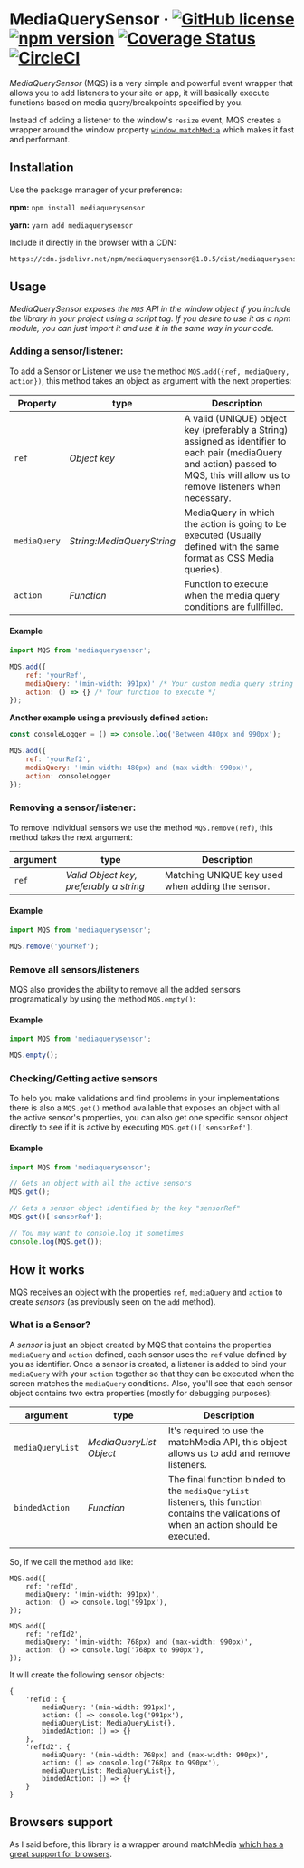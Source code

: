 # MediaQuerySensor &middot; [![GitHub license](https://img.shields.io/badge/license-MIT-blue.svg)](https://github.com/enmanuelduran/mediaquerysensor/blob/master/LICENSE) [![npm version](https://img.shields.io/npm/v/mediaquerysensor.svg?style=flat)](https://www.npmjs.com/package/mediaquerysensor) [![Coverage Status](https://coveralls.io/repos/github/enmanuelduran/mediaquerysensor/badge.svg?branch=master)](https://coveralls.io/github/enmanuelduran/mediaquerysensor?branch=master) [![CircleCI](https://circleci.com/gh/enmanuelduran/mediaquerysensor.svg?style=svg)](https://circleci.com/gh/enmanuelduran/mediaquerysensor)

_MediaQuerySensor_ (MQS) is a very simple and powerful event wrapper that allows you to add listeners to your site or app, it will basically execute functions based on media query/breakpoints specified by you.

Instead of adding a listener to the window's `resize` event, MQS creates a wrapper around the window property [`window.matchMedia`](https://developer.mozilla.org/en-US/docs/Web/API/Window/matchMedia) which makes it fast and performant.

## Installation

Use the package manager of your preference:

**npm:**
`npm install mediaquerysensor`

**yarn:**
`yarn add mediaquerysensor`

Include it directly in the browser with a CDN:

```
https://cdn.jsdelivr.net/npm/mediaquerysensor@1.0.5/dist/mediaquerysensor.min.js
```

## Usage

_MediaQuerySensor exposes the `MQS` API in the window object if you include the library in your project using a script tag. If you desire to use it as a npm module, you can just import it and use it in the same way in your code._

### Adding a sensor/listener:

To add a Sensor or Listener we use the method `MQS.add({ref, mediaQuery, action})`, this method takes an object as argument with the next properties:

| Property     | type                      | Description                                                                                                                                                                         |
| ------------ | ------------------------- | ----------------------------------------------------------------------------------------------------------------------------------------------------------------------------------- |
| `ref`        | _Object key_              | A valid (UNIQUE) object key (preferably a String) assigned as identifier to each pair (mediaQuery and action) passed to MQS, this will allow us to remove listeners when necessary. |
| `mediaQuery` | _String:MediaQueryString_ | MediaQuery in which the action is going to be executed (Usually defined with the same format as CSS Media queries).                                                                 |
| `action`     | _Function_                | Function to execute when the media query conditions are fullfilled.                                                                                                                 |

#### Example

```javascript
import MQS from 'mediaquerysensor';

MQS.add({
    ref: 'yourRef',
    mediaQuery: '(min-width: 991px)' /* Your custom media query string */,
    action: () => {} /* Your function to execute */
});
```

**Another example using a previously defined action:**

```javascript
const consoleLogger = () => console.log('Between 480px and 990px');

MQS.add({
    ref: 'yourRef2',
    mediaQuery: '(min-width: 480px) and (max-width: 990px)',
    action: consoleLogger
});
```

### Removing a sensor/listener:

To remove individual sensors we use the method `MQS.remove(ref)`, this method takes the next argument:

| argument | type                                    | Description                                      |
| -------- | --------------------------------------- | ------------------------------------------------ |
| `ref`      | _Valid Object key, preferably a string_ | Matching UNIQUE key used when adding the sensor. |

#### Example

```javascript
import MQS from 'mediaquerysensor';

MQS.remove('yourRef');
```

### Remove all sensors/listeners

MQS also provides the ability to remove all the added sensors programatically by using the method `MQS.empty()`:

#### Example

```javascript
import MQS from 'mediaquerysensor';

MQS.empty();
```

### Checking/Getting active sensors

To help you make validations and find problems in your implementations there is also a `MQS.get()` method available that exposes an object with all the active sensor's properties, you can also get one specific sensor object directly to see if it is active by executing `MQS.get()['sensorRef']`.

#### Example

```javascript
import MQS from 'mediaquerysensor';

// Gets an object with all the active sensors
MQS.get();

// Gets a sensor object identified by the key "sensorRef"
MQS.get()['sensorRef'];

// You may want to console.log it sometimes
console.log(MQS.get());
```

## How it works

MQS receives an object with the properties `ref`, `mediaQuery` and `action` to create _sensors_ (as previously seen on the `add` method).

### What is a Sensor?

A _sensor_ is just an object created by MQS that contains the properties `mediaQuery` and `action` defined, each sensor uses the `ref` value defined by you as identifier. Once a sensor is created, a listener is added to bind your `mediaQuery` with your `action` together so that they can be executed when the screen matches the `mediaQuery` conditions. Also, you'll see that each sensor object contains two extra properties (mostly for debugging purposes):

| argument         | type                    | Description                                                                                                                               |
| ---------------- | ----------------------- | ----------------------------------------------------------------------------------------------------------------------------------------- |
| `mediaQueryList` | _MediaQueryList Object_ | It's required to use the matchMedia API, this object allows us to add and remove listeners.                                               |
| `bindedAction`   | _Function_              | The final function binded to the `mediaQueryList` listeners, this function contains the validations of when an action should be executed. |
|                  |

So, if we call the method `add` like:

```
MQS.add({
    ref: 'refId',
    mediaQuery: '(min-width: 991px)',
    action: () => console.log('991px'),
});

MQS.add({
    ref: 'refId2',
    mediaQuery: '(min-width: 768px) and (max-width: 990px)',
    action: () => console.log('768px to 990px'),
});
```

It will create the following sensor objects:

```
{
    'refId': {
        mediaQuery: '(min-width: 991px)',
        action: () => console.log('991px'),
        mediaQueryList: MediaQueryList{},
        bindedAction: () => {}
    },
    'refId2': {
        mediaQuery: '(min-width: 768px) and (max-width: 990px)',
        action: () => console.log('768px to 990px'),
        mediaQueryList: MediaQueryList{},
        bindedAction: () => {}
    }
}
```

## Browsers support

As I said before, this library is a wrapper around matchMedia [which has a great support for browsers](https://caniuse.com/#feat=matchmedia).
